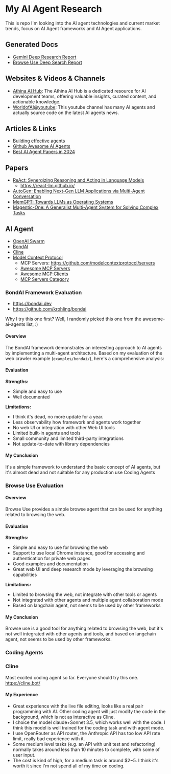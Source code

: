 # My AI Agent Research

This is repo I'm looking into the AI agent technologies and current market trends, focus on AI Agent frameworks and AI Agent applications.

## Generated Docs

- [Gemini Deep Research Report](reports/gemini-deep-research-report.md)
- [Browse Use Deep Search Report](reports/browse-use-deep-search-report.md)

## Websites & Videos & Channels

 - [Athina AI Hub](https://hub.athina.ai/): The Athina AI Hub is a dedicated resource for AI development teams, offering valuable insights, curated content, and actionable knowledge.
 - [WorldofAI@youtube](https://www.youtube.com/@intheworldofai):  This youtube channel has many AI agents and actually source code on the latest AI agents news.

 ## Articles & Links

 - [Building effective agents](https://www.anthropic.com/research/building-effective-agents)
 - [Github Awesome AI Agents](https://github.com/e2b-dev/awesome-ai-agents)
 - [Best AI Agent Papers in 2024](https://juteq.ca/biggest-ai-agent-paper-releases-2024/)

## Papers

 - [ReAct: Synergizing Reasoning and Acting in Language Models](https://arxiv.org/abs/2210.03629)
    - https://react-lm.github.io/
 - [AutoGen: Enabling Next-Gen LLM Applications via Multi-Agent Conversation](https://arxiv.org/abs/2308.08155)
 - [MemGPT: Towards LLMs as Operating Systems](https://arxiv.org/abs/2310.08560)
 - [Magentic-One: A Generalist Multi-Agent System for Solving Complex Tasks](https://www.microsoft.com/en-us/research/uploads/prod/2024/11/MagenticOne.pdf)



## AI Agent

 - [OpenAI Swarm](https://github.com/openai/swarm)
 - [BondAI](examples/bondai/README.md)
 - [Cline](https://cline.bot/)
 - [Model Context Protocol](https://modelcontextprotocol.io/)
   - MCP Servers: https://github.com/modelcontextprotocol/servers
   - [Awesome MCP Servers](https://github.com/punkpeye/awesome-mcp-servers)
   - [Awesome MCP Clients](https://github.com/punkpeye/awesome-mcp-clients/)
   - [MCP Servers Category](https://glama.ai/mcp/servers)


### BondAI Framework Evaluation

- https://bondai.dev
- https://github.com/krohling/bondai

Why I try this one first?  Well, I randomly picked this one from the awesome-ai-agents list, :)

#### Overview
The BondAI framework demonstrates an interesting approach to AI agents by implementing a multi-agent architecture. Based on my evaluation of the web crawler example (`examples/bondai/`), here's a comprehensive analysis:

#### Evaluation

**Strengths:**
 - Simple and easy to use
 - Well documented

**Limitations:**
- I think it's dead, no more update for a year.
- Less observability how framework and agents work together
- No web UI or integration with other Web UI tools
- Limited built-in agents and tools
- Small community and limited third-party integrations
- Not update-to-date with library dependencies

#### My Conclusion
It's a simple framework to understand the basic concept of AI agents, but it's almost dead and not suitable for any production use Coding Agents

### Browse Use Evaluation

#### Overview
Browse Use provides a simple browse agent that can be used for anything related to browsing the web.

#### Evaluation

**Strengths:**
- Simple and easy to use for browsing the web
- Support to use local Chrome instance, good for accessing and authentication for private web pages
- Good examples and documentation
- Great web UI and deep research mode by leveraging the browsing capabilities

**Limitations:**
- Limited to browsing the web, not integrate with other tools or agents
- Not integrated with other agents and multiple agent collaboration mode
- Based on langchain agent, not seems to be used by other frameworks

#### My Conclusion
Browse use is a good tool for anything related to browsing the web, but it's not well integrated with other agents and tools, and based on langchain agent, not seems to be used by other frameworks.


### Coding Agents

### Cline
Most excited coding agent so far. Everyone should try this one.
https://cline.bot/

#### My Experience
- Great experience with the live file editing, looks like a real pair programming with AI. Other coding agent will just modify the code in the background, which is not as interactive as Cline.
- I choice the model claude+Sonnet 3.5, which works well with the code. I think this model is well trained for the coding task and with agent mode.
- I use OpenRouter as API router, the Anthropic API has too low API rate limit, really bad experience with it.
- Some medium level tasks (e.g. an API with unit test and refactoring) normally takes around less than 10 minutes to complete, with some of user input.
- The cost is kind of high, for a medium task is around $2~5. I think it's worth it since I'm not spend all of my time on coding.


